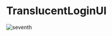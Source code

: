 # TranslucentLoginUI

![seventh](https://user-images.githubusercontent.com/58117224/128612442-0b73a29a-3c33-4db6-91df-13c816e75cbc.jpg)
